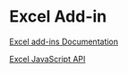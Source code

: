 # Excel Add-in

[Excel add-ins Documentation](https://docs.microsoft.com/en-us/office/dev/add-ins/excel/)

[Excel JavaScript API](https://docs.microsoft.com/en-us/office/dev/add-ins/reference/overview/excel-add-ins-reference-overview)
